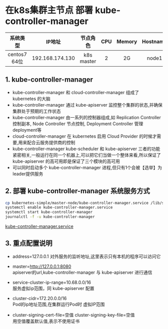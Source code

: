 # 在k8s集群主节点 部署 kube-controller-manager

| 系统类型 | IP地址 | 节点角色 | CPU | Memory | Hostname |
| :------: | :--------: | :-------: | :-----: | :---------: | :-----: |
| centos7 64位 | 192.168.174.130 | k8s master |   2    | 2G | node1 |

## 1. kube-controller-manager
- kube-controller-manager 和 cloud-controller-manager 组成了 kubernetes 的大脑  
- kube-controller-manager 通过 kube-apiserver 监控整个集群的状态,并确保集群处于预期的工作状态  
- kube-controller-manager 由一系列的控制器组成,如 Replication Controller 控制副本, Node Controller 节点控制, Deployment Controller 管理deployment等  
- cloud-controller-manager 在 kubernetes 启用 Cloud Provider 的时候才需要,用来配合云服务提供商的控制
- kube-controller-manager kube-scheduler 和 kube-apiserver 三者的功能紧密相关,一般运行在同一个机器上,可以把它们当做一个整体来看,所以保证了 kube-apiserver 的高可用即是保证了三个模块的高可用
- 可以同时启动多个 kube-controller-manager 进程,但只有1个会被【选举】为leader提供服务

## 2. 部署 kube-controller-manager 系统服务方式
```bash
cp kubernetes-simple/master-node/kube-controller-manager.service /lib/systemd/system/
systemctl enable kube-controller-manager.service
systemctl start kube-controller-manager
journalctl -f -u kube-controller-manager
```
[kube-controller-manager.service][1]

## 3. 重点配置说明

- address=127.0.0.1
对外服务的监听地址,这里表示只有本机的程序可以访问它

- master=http://127.0.0.1:8080    
apiserver的url,kube-controller-manager 与 kube-apiserver 进行通信  

- service-cluster-ip-range=10.68.0.0/16  
服务虚拟ip范围，同 kube-apiserver 配置  

- cluster-cidr=172.20.0.0/16  
Pod的ip地址范围,在集群运行Pod时 虚拟IP范围  
 
- cluster-signing-cert-file=空值   cluster-signing-key-file=空值     
用空值覆盖默认值,表示不使用证书

[1]: https://github.com/solozyx/k8s-cluster/tree/master/kubernetes-simple/master-node/kube-controller-manager.service